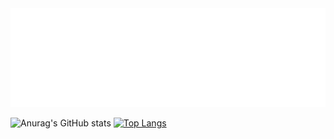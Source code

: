 <div align="center"><img src="item.svg" /></div>

<!--
**Yasya23/Yasya23** is a ✨ _special_ ✨ repository because its `README.md` (this file) appears on your GitHub profile.

Here are some ideas to get you started:

- 🔭 I’m currently working on ...
- 🌱 I’m currently learning ...
- 👯 I’m looking to collaborate on ...
- 🤔 I’m looking for help with ...
- 💬 Ask me about ...
- 📫 How to reach me: ...
- 😄 Pronouns: ...
- ⚡ Fun fact: ...
-->

![Anurag's GitHub stats](https://github-readme-stats.vercel.app/api?username=Yasya23&hide=stars,issues,contribs&show_icons=true)
[![Top Langs](https://github-readme-stats.vercel.app/api/top-langs/?username=Yasya23&layout=compact)](https://github.com/Yasya23/github-readme-stats)
